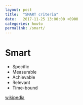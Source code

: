 ```yaml
---
layout: post
title:  "SMART criteria"
date:   2017-11-25 13:00:00 +0900
categories: howto
permalink: /smart/
---
```


# Smart

- Specific
- Measurable
- Achievable
- Relevant
- Time-bound

[wikipedia](https://en.wikipedia.org/wiki/SMART_criteria)
